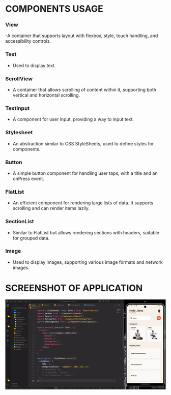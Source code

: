 #

# COMPONENTS USAGE

<h3>View</h3>

-A container that supports layout with flexbox, style, touch handling, and accessibility controls.

<h3>Text</h3>

- Used to display text.

<h3>ScrollView</h3>

- A container that allows scrolling of content within it, supporting both vertical and horizontal scrolling.

<h3>TextInput</h3>

- A component for user input, providing a way to input text.

<h3>Stylesheet</h3>

- An abstraction similar to CSS StyleSheets, used to define styles for components.

<h3>Button</h3>

- A simple button component for handling user taps, with a title and an onPress event.

<h3>FlatList</h3>

- An efficient component for rendering large lists of data. It supports scrolling and can render items lazily.

<h3>SectionList</h3>

- Similar to FlatList but allows rendering sections with headers, suitable for grouped data.

<h3>Image</h3>

- Used to display images, supporting various image formats and network images.

#

# SCREENSHOT OF APPLICATION

![](./assets/screenshot.png)
